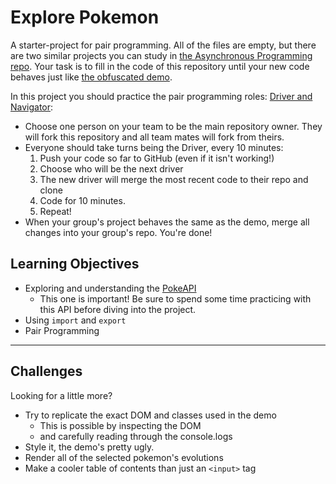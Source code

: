 # Explore Pokemon

A starter-project for pair programming.  All of the files are empty, but there are two similar projects you can study in [the Asynchronous Programming repo](https://github.com/hackyourfuturebelgium/asynchronous-programming/tree/master/integrate).  Your task is to fill in the code of this repository until your new code behaves just like [the obfuscated demo](./demo).

In this project you should practice the pair programming roles: [Driver and Navigator](https://gist.github.com/jordanpoulton/607a8854673d9f22c696):

* Choose one person on your team to be the main repository owner.  They will fork this repository and all team mates will fork from theirs.
* Everyone should take turns being the Driver, every 10 minutes:
    1. Push your code so far to GitHub (even if it isn't working!)
    1. Choose who will be the next driver
    1. The new driver will merge the most recent code to their repo and clone
    1. Code for 10 minutes.
    1. Repeat!
* When your group's project behaves the same as the demo, merge all changes into your group's repo.  You're done!

## Learning Objectives

* Exploring and understanding the [PokeAPI](https://pokeapi.co/)
    * This one is important!  Be sure to spend some time practicing with this API before diving into the project.
* Using `import` and `export`
* Pair Programming

---

## Challenges

Looking for a little more?

* Try to replicate the exact DOM and classes used in the demo
    * This is possible by inspecting the DOM
    * and carefully reading through the console.logs
* Style it, the demo's pretty ugly.
* Render all of the selected pokemon's evolutions
* Make a cooler table of contents than just an `<input>` tag
